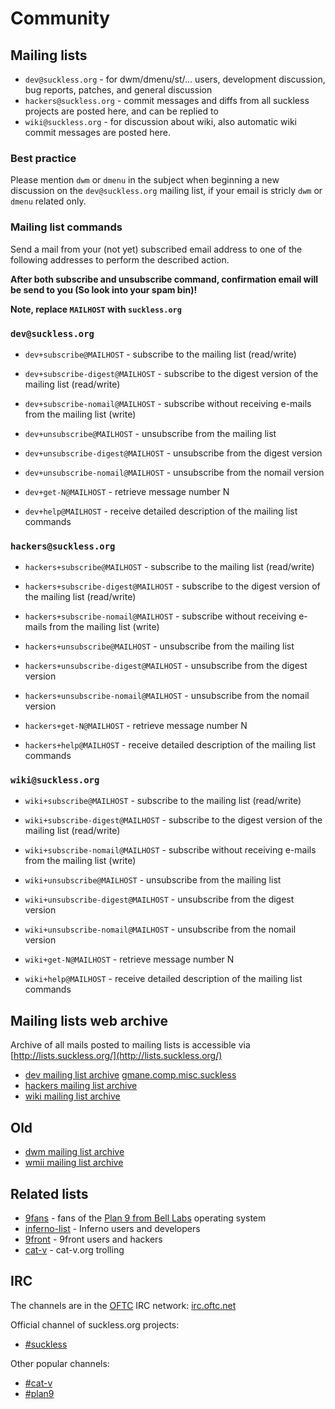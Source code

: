Community
=========

Mailing lists
-------------

* `dev@suckless.org` - for dwm/dmenu/st/... users, development discussion, bug reports, patches, and general discussion
* `hackers@suckless.org` - commit messages and diffs from all suckless projects are posted here, and can be replied to
* `wiki@suckless.org` - for discussion about wiki, also automatic wiki commit messages are posted here.

### Best practice

Please mention `dwm` or `dmenu` in the subject when beginning a new discussion
on the `dev@suckless.org` mailing list, if your email is stricly `dwm` or
`dmenu` related only.

### Mailing list commands

Send a mail from your (not yet) subscribed email address to one of the
following addresses to perform the described action.

**After both subscribe and unsubscribe command, confirmation email will be send to you (So look into your spam bin)!**

**Note, replace `MAILHOST` with `suckless.org`**

### `dev@suckless.org`

* `dev+subscribe@MAILHOST` - subscribe to the mailing list (read/write)
* `dev+subscribe-digest@MAILHOST` - subscribe to the digest version of the mailing list (read/write)
* `dev+subscribe-nomail@MAILHOST` - subscribe without receiving e-mails from the mailing list (write)

* `dev+unsubscribe@MAILHOST` - unsubscribe from the mailing list
* `dev+unsubscribe-digest@MAILHOST` - unsubscribe from the digest version
* `dev+unsubscribe-nomail@MAILHOST` - unsubscribe from the nomail version 

* `dev+get-N@MAILHOST` - retrieve message number N
* `dev+help@MAILHOST` - receive detailed description of the mailing list commands

### `hackers@suckless.org`

* `hackers+subscribe@MAILHOST` - subscribe to the mailing list (read/write)
* `hackers+subscribe-digest@MAILHOST` - subscribe to the digest version of the mailing list (read/write)
* `hackers+subscribe-nomail@MAILHOST` - subscribe without receiving e-mails from the mailing list (write)

* `hackers+unsubscribe@MAILHOST` - unsubscribe from the mailing list
* `hackers+unsubscribe-digest@MAILHOST` - unsubscribe from the digest version
* `hackers+unsubscribe-nomail@MAILHOST` - unsubscribe from the nomail version 

* `hackers+get-N@MAILHOST` - retrieve message number N
* `hackers+help@MAILHOST` - receive detailed description of the mailing list commands

### `wiki@suckless.org`

* `wiki+subscribe@MAILHOST` - subscribe to the mailing list (read/write)
* `wiki+subscribe-digest@MAILHOST` - subscribe to the digest version of the mailing list (read/write)
* `wiki+subscribe-nomail@MAILHOST` - subscribe without receiving e-mails from the mailing list (write)

* `wiki+unsubscribe@MAILHOST` - unsubscribe from the mailing list
* `wiki+unsubscribe-digest@MAILHOST` - unsubscribe from the digest version
* `wiki+unsubscribe-nomail@MAILHOST` - unsubscribe from the nomail version 

* `wiki+get-N@MAILHOST` - retrieve message number N
* `wiki+help@MAILHOST` - receive detailed description of the mailing list commands

Mailing lists web archive
-------------------------

Archive of all mails posted to mailing lists is accessible via [http://lists.suckless.org/](http://lists.suckless.org/)

* [dev mailing list archive][devarchive] [gmane.comp.misc.suckless](http://dir.gmane.org/gmane.comp.misc.suckless)
* [hackers mailing list archive][hackersarchive]
* [wiki mailing list archive][wikiarchive]

Old
---
* [dwm mailing list archive][dwmarchive]
* [wmii mailing list archive][wmiiarchive]

Related lists
-------------

* [9fans](http://plan9.bell-labs.com/wiki/plan9/mailing_lists/#9fans) - fans of the [Plan 9 from Bell Labs](http://9fans.net) operating system
* [inferno-list](http://plan9.bell-labs.com/wiki/plan9/mailing_lists/#INFERNO-LIST) - Inferno users and developers
* [9front](https://groups.google.com/group/9front) - 9front users and hackers
* [cat-v](https://groups.google.com/group/cat-v) - cat-v.org trolling

IRC
---

The channels are in the [OFTC](http://www.oftc.net) IRC network: [irc.oftc.net](irc://irc.oftc.net/)

Official channel of suckless.org projects:

* [#suckless](irc://irc.oftc.net/#suckless)

Other popular channels:

* [#cat-v](irc://irc.freenode.net/#cat-v)
* [#plan9](irc://irc.freenode.net/#plan9)


[devarchive]: http://lists.suckless.org/dev/
[dwmarchive]: http://lists.suckless.org/dwm/
[hackersarchive]: http://lists.suckless.org/hackers/
[wikiarchive]: http://lists.suckless.org/wiki/
[wmiiarchive]: http://lists.suckless.org/wmii/

